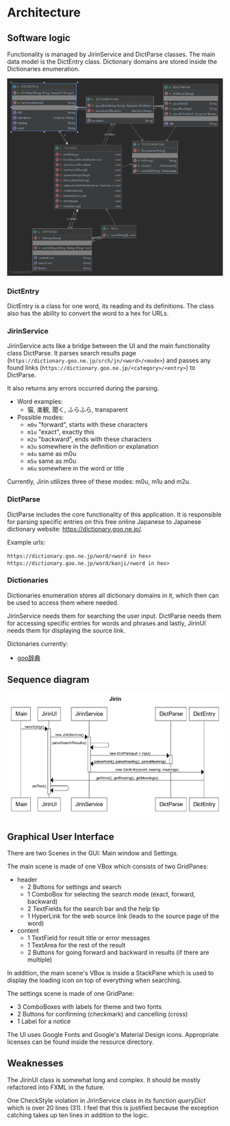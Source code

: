# Architecture
## Software logic
Functionality is managed by JirinService and DictParse classes. The main data model is the DictEntry class. Dictionary domains are stored inside the Dictionaries enumeration.

![class diagram](pictures/class_diagram.png)

### DictEntry
DictEntry is a class for one word, its reading and its definitions. The class also has the ability to convert the word to a hex for URLs.

### JirinService 
JirinService acts like a bridge between the UI and the main functionality class DictParse. It parses search results page (`https://dictionary.goo.ne.jp/srch/jn/<word>/<mode>`) and passes any found links (`https://dictionary.goo.ne.jp/<category>/<entry>`) to DictParse.

It also returns any errors occurred during the parsing.

* Word examples: 
  * 猫, 楽観, 聞く, ふらふら, transparent
* Possible modes:
  * `m0u` "forward", starts with these characters
  * `m1u` "exact", exactly this
  * `m2u` "backward", ends with these characters
  * `m3u` somewhere in the definition or explanation
  * `m4u` same as m0u 
  * `m5u` same as m0u 
  * `m6u` somewhere in the word or title
  
Currently, Jirin utilizes three of these modes: m0u, m1u and m2u. 

### DictParse
DictParse includes the core functionality of this application. It is responsible for parsing specific entries on this free online Japanese to Japanese dictionary website: https://dictionary.goo.ne.jp/. 

Example urls: 

`https://dictionary.goo.ne.jp/word/<word in hex>`
`https://dictionary.goo.ne.jp/word/kanji/<word in hex>`

### Dictionaries
Dictionaries enumeration stores all dictionary domains in it, which then can be used to access them where needed. 

JirinService needs them for searching the user input. DictParse needs them for accessing specific entries for words and phrases and lastly, JirinUI needs them for displaying the source link.

Dictonaries currently:
* [goo辞典](https://dictionary.goo.ne.jp)

## Sequence diagram

![sequence diagram](pictures/sequence_diagram.png)

## Graphical User Interface
There are two Scenes in the GUI: Main window and Settings.

The main scene is made of one VBox which consists of two GridPanes:
* header
  * 2 Buttons for settings and search
  * 1 ComboBox for selecting the search mode (exact, forward, backward)
  * 2 TextFields for the search bar and the help tip
  * 1 HyperLink for the web source link (leads to the source page of the word)
* content
  * 1 TextField for result title or error messages
  * 1 TextArea for the rest of the result
  * 2 Buttons for going forward and backward in results (if there are multiple)

In addition, the main scene's VBox is inside a StackPane which is used to display the loading icon on top of everything when searching.

The settings scene is made of one GridPane: 
* 3 ComboBoxes with labels for theme and two fonts
* 2 Buttons for confirming (checkmark) and cancelling (cross)
* 1 Label for a notice

The UI uses Google Fonts and Google's Material Design icons. Appropriate licenses can be found inside the resource directory.

## Weaknesses
The JirinUI class is somewhat long and complex. It should be mostly refactored into FXML in the future. 

One CheckStyle violation in JirinService class in its function _queryDict_ which is over 20 lines (31). I feel that this is justified because the exception catching takes up ten lines in addition to the logic.
